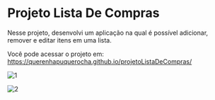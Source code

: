# Projeto Lista De Compras

Nesse projeto, desenvolvi um aplicação na qual é possível adicionar, remover e editar itens em uma lista.

Você pode acessar o projeto em: https://querenhapuquerocha.github.io/projetoListaDeCompras/

![1](https://user-images.githubusercontent.com/95857175/228031394-e7d9d55a-e4a7-48c7-ba50-c97c095df503.png#vitrinedev)

![2](https://user-images.githubusercontent.com/95857175/228031401-515e2c57-c4d4-4ec5-ad34-fa79f1109c35.png#vitrinedev)

